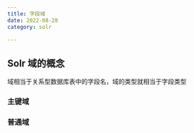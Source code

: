 ```yaml
---
title: 字段域
date: 2022-08-28
category: solr

---
```


## Solr 域的概念

域相当于关系型数据库表中的字段名，域的类型就相当于字段类型

### 主键域

### 普通域

